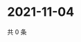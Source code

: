 # 2021-11-04

共 0 条

<!-- BEGIN WEIBO -->
<!-- 最后更新时间 Thu Nov 04 2021 05:07:41 GMT+0800 (China Standard Time) -->

<!-- END WEIBO -->
